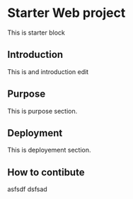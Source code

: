 # Starter Web project
This is starter block

## Introduction
This is and introduction edit 

## Purpose
This is purpose section.

## Deployment
This is deployement section.

## How to contibute
asfsdf dsfsad